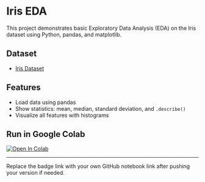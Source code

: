 # Iris EDA

This project demonstrates basic Exploratory Data Analysis (EDA) on the Iris dataset using Python, pandas, and matplotlib.

## Dataset
- [Iris Dataset](https://bit.ly/4nejNue)

## Features
- Load data using pandas
- Show statistics: mean, median, standard deviation, and `.describe()`
- Visualize all features with histograms

## Run in Google Colab

[![Open In Colab](https://colab.research.google.com/assets/colab-badge.svg)](https://colab.research.google.com/github/vinithreddybanda/iris_eda.ipynb)

---

Replace the badge link with your own GitHub notebook link after pushing your version if needed.
